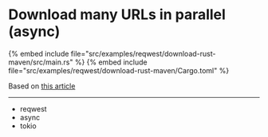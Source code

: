 # Download many URLs in parallel (async)

{% embed include file="src/examples/reqwest/download-rust-maven/src/main.rs" %}
{% embed include file="src/examples/reqwest/download-rust-maven/Cargo.toml" %}

Based on [this article](https://patshaughnessy.net/2020/1/20/downloading-100000-files-using-async-rust)

---

* reqwest
* async
* tokio


